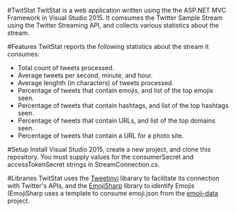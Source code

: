 #TwitStat
TwitStat is a web application written using the the ASP.NET MVC Framework in Visual Studio 2015. It comsumes the Twitter Sample Stream using the Twitter Streaming API, and collects various statistics about the stream.

#Features
TwitStat reports the following statistics about the stream it consumes:
* Total count of tweets processed.
* Average tweets per second, minute, and hour.
* Average lenghth (in characters) of tweets processed.
* Percentage of tweets that contain emojis, and list of the top emojis seen.
* Percentage of tweets that contain hashtags, and list of the top hashtags seen.
* Percentage of tweets that contain URLs, and list of the top domains seen.
* Percentage of tweets that contain a URL for a photo site.

#Setup
Install Visual Studio 2015, create a new project, and clone this repository. You must supply values for the consumerSecret and accessTokenSecret strings in StreamConnection.cs.

#Libraries
TwitStat uses the [Tweetinvi](https://github.com/linvi/tweetinvi) libarary to facilitate its connection with Twitter's APIs, and the [EmojiSharp](https://github.com/jmazouri/EmojiSharp) library to identify Emojis (EmojiSharp uses a template to consume emoji.json from the [emoji-data](https://github.com/iamcal/emoji-data) project.


